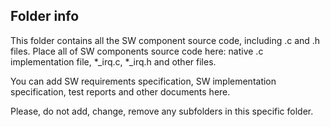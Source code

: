 ## Folder info

This folder contains all the SW component source code, including .c and .h files.
Place all of SW components source code here: native .c implementation file, \*_irq.c, \*_irq.h and other files.

You can add SW requirements specification, SW implementation specification, test reports and other documents here.

Please, do not add, change, remove any subfolders in this specific folder.
